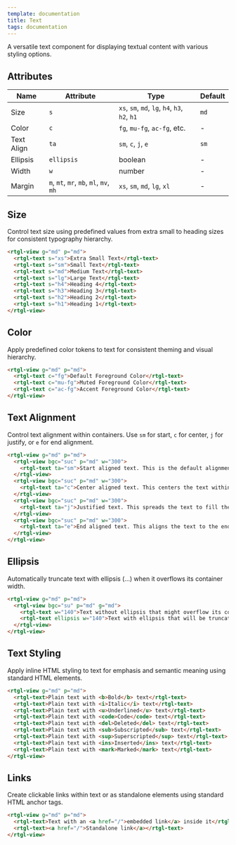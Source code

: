 ```yaml
---
template: documentation
title: Text
tags: documentation
---
```


A versatile text component for displaying textual content with various styling options.

## Attributes

| Name | Attribute | Type | Default |
|------|-----------|------|---------|
| Size | `s` | `xs`, `sm`, `md`, `lg`, `h4`, `h3`, `h2`, `h1` | `md` |
| Color | `c` | `fg`, `mu-fg`, `ac-fg`, etc. | - |
| Text Align | `ta` | `sm`, `c`, `j`, `e` | `sm` |
| Ellipsis | `ellipsis` | boolean | - |
| Width | `w` | number | - |
| Margin | `m`, `mt`, `mr`, `mb`, `ml`, `mv`, `mh` | `xs`, `sm`, `md`, `lg`, `xl` | - |

## Size

Control text size using predefined values from extra small to heading sizes for consistent typography hierarchy.

```html codePreview
<rtgl-view g="md" p="md">
  <rtgl-text s="xs">Extra Small Text</rtgl-text>
  <rtgl-text s="sm">Small Text</rtgl-text>
  <rtgl-text s="md">Medium Text</rtgl-text>
  <rtgl-text s="lg">Large Text</rtgl-text>
  <rtgl-text s="h4">Heading 4</rtgl-text>
  <rtgl-text s="h3">Heading 3</rtgl-text>
  <rtgl-text s="h2">Heading 2</rtgl-text>
  <rtgl-text s="h1">Heading 1</rtgl-text>
</rtgl-view>
```

## Color

Apply predefined color tokens to text for consistent theming and visual hierarchy.

```html codePreview
<rtgl-view g="md" p="md">
  <rtgl-text c="fg">Default Foreground Color</rtgl-text>
  <rtgl-text c="mu-fg">Muted Foreground Color</rtgl-text>
  <rtgl-text c="ac-fg">Accent Foreground Color</rtgl-text>
</rtgl-view>
```

## Text Alignment

Control text alignment within containers. Use `sm` for start, `c` for center, `j` for justify, or `e` for end alignment.

```html codePreview
<rtgl-view g="md" p="md">
  <rtgl-view bgc="suc" p="md" w="300">
    <rtgl-text ta="sm">Start aligned text. This is the default alignment for text content.</rtgl-text>
  </rtgl-view>
  <rtgl-view bgc="suc" p="md" w="300">
    <rtgl-text ta="c">Center aligned text. This centers the text within its container.</rtgl-text>
  </rtgl-view>
  <rtgl-view bgc="suc" p="md" w="300">
    <rtgl-text ta="j">Justified text. This spreads the text to fill the width of the container evenly.</rtgl-text>
  </rtgl-view>
  <rtgl-view bgc="suc" p="md" w="300">
    <rtgl-text ta="e">End aligned text. This aligns the text to the end of its container.</rtgl-text>
  </rtgl-view>
</rtgl-view>
```

## Ellipsis

Automatically truncate text with ellipsis (...) when it overflows its container width.

```html codePreview
<rtgl-view g="md" p="md">
  <rtgl-view bgc="su" p="md" g="md">
    <rtgl-text w="140">Text without ellipsis that might overflow its container</rtgl-text>
    <rtgl-text ellipsis w="140">Text with ellipsis that will be truncated with ellipsis when it overflows</rtgl-text>
  </rtgl-view>
</rtgl-view>
```

## Text Styling

Apply inline HTML styling to text for emphasis and semantic meaning using standard HTML elements.

```html codePreview
<rtgl-view g="md" p="md">
  <rtgl-text>Plain text with <b>Bold</b> text</rtgl-text>
  <rtgl-text>Plain text with <i>Italic</i> text</rtgl-text>
  <rtgl-text>Plain text with <u>Underlined</u> text</rtgl-text>
  <rtgl-text>Plain text with <code>Code</code> text</rtgl-text>
  <rtgl-text>Plain text with <del>Deleted</del> text</rtgl-text>
  <rtgl-text>Plain text with <sub>Subscripted</sub> text</rtgl-text>
  <rtgl-text>Plain text with <sup>Superscripted</sup> text</rtgl-text>
  <rtgl-text>Plain text with <ins>Inserted</ins> text</rtgl-text>
  <rtgl-text>Plain text with <mark>Marked</mark> text</rtgl-text>
</rtgl-view>
```

## Links

Create clickable links within text or as standalone elements using standard HTML anchor tags.

```html codePreview
<rtgl-view g="md" p="md">
  <rtgl-text>Text with an <a href="/">embedded link</a> inside it</rtgl-text>
  <rtgl-text><a href="/">Standalone link</a></rtgl-text>
</rtgl-view>
```
